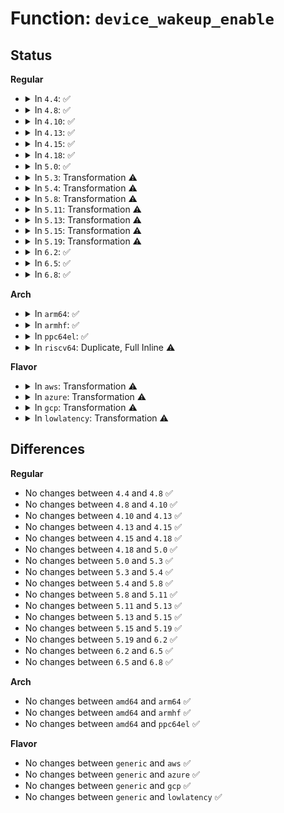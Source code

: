 # Function: <code>device_wakeup_enable</code>

## Status
<b>Regular</b>
<ul>
<li>
<details>
<summary>In <code>4.4</code>: ✅</summary>

```c
int device_wakeup_enable(struct device *dev);
```

**Collision:** Unique Global

**Inline:** No

**Transformation:** False

**Instances:**

```
In drivers/base/power/wakeup.c (ffffffff8155c440)
Location: drivers/base/power/wakeup.c:259
Inline: False
Direct callers:
  - drivers/base/power/wakeup.c:device_set_wakeup_enable
  - drivers/usb/core/hcd-pci.c:usb_hcd_pci_probe
  - drivers/usb/dwc2/hcd.c:dwc2_hcd_init
  - drivers/usb/host/ehci-platform.c:ehci_platform_probe
  - drivers/usb/host/ohci-platform.c:ohci_platform_probe
```
**Symbols:**

```
ffffffff8155c440-ffffffff8155c507: device_wakeup_enable (STB_GLOBAL)
```
</details>
</li>
<li>
<details>
<summary>In <code>4.8</code>: ✅</summary>

```c
int device_wakeup_enable(struct device *dev);
```

**Collision:** Unique Global

**Inline:** No

**Transformation:** False

**Instances:**

```
In drivers/base/power/wakeup.c (ffffffff815ae6d0)
Location: drivers/base/power/wakeup.c:261
Inline: False
Direct callers:
  - drivers/base/power/wakeup.c:device_set_wakeup_enable
  - drivers/usb/core/hcd-pci.c:usb_hcd_pci_probe
  - drivers/usb/dwc2/hcd.c:dwc2_hcd_init
  - drivers/usb/host/ehci-platform.c:ehci_platform_probe
  - drivers/usb/host/ohci-platform.c:ohci_platform_probe
```
**Symbols:**

```
ffffffff815ae6d0-ffffffff815ae7b4: device_wakeup_enable (STB_GLOBAL)
```
</details>
</li>
<li>
<details>
<summary>In <code>4.10</code>: ✅</summary>

```c
int device_wakeup_enable(struct device *dev);
```

**Collision:** Unique Global

**Inline:** No

**Transformation:** False

**Instances:**

```
In drivers/base/power/wakeup.c (ffffffff815dd4d0)
Location: drivers/base/power/wakeup.c:261
Inline: False
Direct callers:
  - drivers/base/power/wakeup.c:device_set_wakeup_enable
  - drivers/usb/core/hcd-pci.c:usb_hcd_pci_probe
  - drivers/usb/dwc2/hcd.c:dwc2_hcd_init
  - drivers/usb/host/ehci-platform.c:ehci_platform_probe
  - drivers/usb/host/ohci-platform.c:ohci_platform_probe
```
**Symbols:**

```
ffffffff815dd4d0-ffffffff815dd5b4: device_wakeup_enable (STB_GLOBAL)
```
</details>
</li>
<li>
<details>
<summary>In <code>4.13</code>: ✅</summary>

```c
int device_wakeup_enable(struct device *dev);
```

**Collision:** Unique Global

**Inline:** No

**Transformation:** False

**Instances:**

```
In drivers/base/power/wakeup.c (ffffffff815f20c0)
Location: drivers/base/power/wakeup.c:263
Inline: False
Direct callers:
  - drivers/base/power/wakeup.c:device_set_wakeup_enable
  - drivers/usb/core/hcd-pci.c:usb_hcd_pci_probe
  - drivers/usb/dwc2/hcd.c:dwc2_hcd_init
  - drivers/usb/host/ehci-platform.c:ehci_platform_probe
  - drivers/usb/host/ohci-platform.c:ohci_platform_probe
```
**Symbols:**

```
ffffffff815f20c0-ffffffff815f21a4: device_wakeup_enable (STB_GLOBAL)
```
</details>
</li>
<li>
<details>
<summary>In <code>4.15</code>: ✅</summary>

```c
int device_wakeup_enable(struct device *dev);
```

**Collision:** Unique Global

**Inline:** No

**Transformation:** False

**Instances:**

```
In drivers/base/power/wakeup.c (ffffffff81659670)
Location: drivers/base/power/wakeup.c:263
Inline: False
Direct callers:
  - drivers/base/power/wakeup.c:device_set_wakeup_enable
  - drivers/usb/core/hcd-pci.c:usb_hcd_pci_probe
  - drivers/usb/dwc2/hcd.c:dwc2_hcd_init
  - drivers/usb/host/ehci-platform.c:ehci_platform_probe
  - drivers/usb/host/ohci-platform.c:ohci_platform_probe
```
**Symbols:**

```
ffffffff81659670-ffffffff81659754: device_wakeup_enable (STB_GLOBAL)
```
</details>
</li>
<li>
<details>
<summary>In <code>4.18</code>: ✅</summary>

```c
int device_wakeup_enable(struct device *dev);
```

**Collision:** Unique Global

**Inline:** No

**Transformation:** False

**Instances:**

```
In drivers/base/power/wakeup.c (ffffffff816952a0)
Location: drivers/base/power/wakeup.c:267
Inline: False
Direct callers:
  - drivers/base/power/wakeup.c:device_set_wakeup_enable
  - drivers/usb/core/hcd-pci.c:usb_hcd_pci_probe
  - drivers/usb/dwc2/hcd.c:dwc2_hcd_init
  - drivers/usb/host/ehci-platform.c:ehci_platform_probe
  - drivers/usb/host/ohci-platform.c:ohci_platform_probe
```
**Symbols:**

```
ffffffff816952a0-ffffffff816953b8: device_wakeup_enable (STB_GLOBAL)
```
</details>
</li>
<li>
<details>
<summary>In <code>5.0</code>: ✅</summary>

```c
int device_wakeup_enable(struct device *dev);
```

**Collision:** Unique Global

**Inline:** No

**Transformation:** False

**Instances:**

```
In drivers/base/power/wakeup.c (ffffffff816b5910)
Location: drivers/base/power/wakeup.c:273
Inline: False
Direct callers:
  - drivers/pci/pci-acpi.c:pci_acpi_setup
  - drivers/base/power/wakeup.c:device_set_wakeup_enable
  - drivers/usb/core/hcd-pci.c:usb_hcd_pci_probe
  - drivers/usb/dwc2/hcd.c:dwc2_hcd_init
  - drivers/usb/host/ehci-platform.c:ehci_platform_probe
  - drivers/usb/host/ohci-platform.c:ohci_platform_probe
```
**Symbols:**

```
ffffffff816b5910-ffffffff816b5a28: device_wakeup_enable (STB_GLOBAL)
```
</details>
</li>
<li>
<details>
<summary>In <code>5.3</code>: Transformation ⚠️</summary>

```c
int device_wakeup_enable(struct device *dev);
```

**Collision:** Unique Global

**Inline:** No

**Transformation:** True

**Instances:**

```
In drivers/base/power/wakeup.c (0)
Location: drivers/base/power/wakeup.c:257
Inline: False
Direct callers:
  - drivers/pci/pci-acpi.c:pci_acpi_setup
  - drivers/base/power/wakeup.c:device_set_wakeup_enable
  - drivers/usb/core/hcd-pci.c:usb_hcd_pci_probe
  - drivers/usb/dwc2/hcd.c:dwc2_hcd_init
  - drivers/usb/host/ehci-platform.c:ehci_platform_probe
  - drivers/usb/host/ohci-platform.c:ohci_platform_probe
```
**Symbols:**

```
ffffffff816efc70-ffffffff816efc84: device_wakeup_enable.cold (STB_LOCAL)
ffffffff816ef730-ffffffff816ef849: device_wakeup_enable (STB_GLOBAL)
```
</details>
</li>
<li>
<details>
<summary>In <code>5.4</code>: Transformation ⚠️</summary>

```c
int device_wakeup_enable(struct device *dev);
```

**Collision:** Unique Global

**Inline:** No

**Transformation:** True

**Instances:**

```
In drivers/base/power/wakeup.c (0)
Location: drivers/base/power/wakeup.c:277
Inline: False
Direct callers:
  - drivers/pci/pci-acpi.c:pci_acpi_setup
  - drivers/base/power/wakeup.c:device_set_wakeup_enable
  - drivers/usb/core/hcd-pci.c:usb_hcd_pci_probe
  - drivers/usb/dwc2/hcd.c:dwc2_hcd_init
  - drivers/usb/host/ehci-platform.c:ehci_platform_probe
  - drivers/usb/host/ohci-platform.c:ohci_platform_probe
```
**Symbols:**

```
ffffffff81713c7a-ffffffff81713c8e: device_wakeup_enable.cold (STB_LOCAL)
ffffffff81713750-ffffffff81713862: device_wakeup_enable (STB_GLOBAL)
```
</details>
</li>
<li>
<details>
<summary>In <code>5.8</code>: Transformation ⚠️</summary>

```c
int device_wakeup_enable(struct device *dev);
```

**Collision:** Unique Global

**Inline:** No

**Transformation:** True

**Instances:**

```
In drivers/base/power/wakeup.c (0)
Location: drivers/base/power/wakeup.c:336
Inline: False
Direct callers:
  - drivers/pci/pci-acpi.c:pci_acpi_setup
  - drivers/base/power/wakeup.c:device_set_wakeup_enable
  - drivers/usb/core/hcd-pci.c:usb_hcd_pci_probe
  - drivers/usb/dwc2/hcd.c:dwc2_hcd_init
  - drivers/usb/host/ehci-platform.c:ehci_platform_probe
  - drivers/usb/host/ohci-platform.c:ohci_platform_probe
```
**Symbols:**

```
ffffffff817cf74d-ffffffff817cf761: device_wakeup_enable.cold (STB_LOCAL)
ffffffff817cefa0-ffffffff817cf0b2: device_wakeup_enable (STB_GLOBAL)
```
</details>
</li>
<li>
<details>
<summary>In <code>5.11</code>: Transformation ⚠️</summary>

```c
int device_wakeup_enable(struct device *dev);
```

**Collision:** Unique Global

**Inline:** No

**Transformation:** True

**Instances:**

```
In drivers/base/power/wakeup.c (0)
Location: drivers/base/power/wakeup.c:336
Inline: False
Direct callers:
  - drivers/pci/pci-acpi.c:pci_acpi_setup
  - drivers/base/power/wakeup.c:device_set_wakeup_enable
  - drivers/usb/core/hcd-pci.c:usb_hcd_pci_probe
  - drivers/usb/dwc2/hcd.c:dwc2_hcd_init
  - drivers/usb/host/ehci-platform.c:ehci_platform_probe
  - drivers/usb/host/ohci-platform.c:ohci_platform_probe
```
**Symbols:**

```
ffffffff81c0ef86-ffffffff81c0ef9a: device_wakeup_enable.cold (STB_LOCAL)
ffffffff817e35a0-ffffffff817e36b2: device_wakeup_enable (STB_GLOBAL)
```
</details>
</li>
<li>
<details>
<summary>In <code>5.13</code>: Transformation ⚠️</summary>

```c
int device_wakeup_enable(struct device *dev);
```

**Collision:** Unique Global

**Inline:** No

**Transformation:** True

**Instances:**

```
In drivers/base/power/wakeup.c (0)
Location: drivers/base/power/wakeup.c:336
Inline: False
Direct callers:
  - drivers/pci/pci-acpi.c:pci_acpi_setup
  - drivers/base/power/wakeup.c:device_set_wakeup_enable
  - drivers/usb/core/hcd-pci.c:usb_hcd_pci_probe
  - drivers/usb/dwc2/hcd.c:dwc2_hcd_init
  - drivers/usb/host/ehci-platform.c:ehci_platform_probe
  - drivers/usb/host/ohci-platform.c:ohci_platform_probe
```
**Symbols:**

```
ffffffff81c010ed-ffffffff81c01101: device_wakeup_enable.cold (STB_LOCAL)
ffffffff817c7be0-ffffffff817c7cf2: device_wakeup_enable (STB_GLOBAL)
```
</details>
</li>
<li>
<details>
<summary>In <code>5.15</code>: Transformation ⚠️</summary>

```c
int device_wakeup_enable(struct device *dev);
```

**Collision:** Unique Global

**Inline:** No

**Transformation:** True

**Instances:**

```
In drivers/base/power/wakeup.c (0)
Location: drivers/base/power/wakeup.c:337
Inline: False
Direct callers:
  - drivers/pci/pci-acpi.c:pci_acpi_setup
  - drivers/base/power/wakeup.c:device_set_wakeup_enable
  - drivers/usb/core/hcd-pci.c:usb_hcd_pci_probe
  - drivers/usb/dwc2/hcd.c:dwc2_hcd_init
  - drivers/usb/host/ehci-platform.c:ehci_platform_probe
  - drivers/usb/host/ohci-platform.c:ohci_platform_probe
```
**Symbols:**

```
ffffffff81d03ef7-ffffffff81d03f0b: device_wakeup_enable.cold (STB_LOCAL)
ffffffff81852000-ffffffff81852112: device_wakeup_enable (STB_GLOBAL)
```
</details>
</li>
<li>
<details>
<summary>In <code>5.19</code>: Transformation ⚠️</summary>

```c
int device_wakeup_enable(struct device *dev);
```

**Collision:** Unique Global

**Inline:** No

**Transformation:** True

**Instances:**

```
In drivers/base/power/wakeup.c (0)
Location: drivers/base/power/wakeup.c:337
Inline: False
Direct callers:
  - drivers/pci/pci-acpi.c:pci_acpi_setup
  - drivers/base/power/wakeup.c:device_set_wakeup_enable
  - drivers/usb/core/hcd-pci.c:usb_hcd_pci_probe
  - drivers/usb/dwc2/hcd.c:dwc2_hcd_init
  - drivers/usb/host/ehci-platform.c:ehci_platform_probe
  - drivers/usb/host/ohci-platform.c:ohci_platform_probe
```
**Symbols:**

```
ffffffff81ecc7ee-ffffffff81ecc802: device_wakeup_enable.cold (STB_LOCAL)
ffffffff81997b70-ffffffff81997c90: device_wakeup_enable (STB_GLOBAL)
```
</details>
</li>
<li>
<details>
<summary>In <code>6.2</code>: ✅</summary>

```c
int device_wakeup_enable(struct device *dev);
```

**Collision:** Unique Global

**Inline:** No

**Transformation:** False

**Instances:**

```
In drivers/base/power/wakeup.c (ffffffff81b08b80)
Location: drivers/base/power/wakeup.c:337
Inline: False
Direct callers:
  - kernel/time/alarmtimer.c:alarmtimer_rtc_add_device
  - drivers/pci/pci-acpi.c:pci_acpi_setup
  - drivers/acpi/scan.c:acpi_bus_scan_fixed
  - drivers/acpi/button.c:acpi_button_add
  - drivers/acpi/battery.c:acpi_battery_add
  - drivers/base/power/wakeup.c:device_set_wakeup_enable
  - drivers/mfd/max14577.c:max14577_i2c_probe
  - drivers/mfd/max77843.c:max77843_probe
  - drivers/mfd/max8925-i2c.c:max8925_probe
  - drivers/mfd/max8997.c:max8997_i2c_probe
  - drivers/mfd/max8998.c:max8998_i2c_probe
  - drivers/mfd/tps6586x.c:tps6586x_irq_init
  - drivers/usb/core/hcd-pci.c:usb_hcd_pci_probe
  - drivers/usb/dwc2/hcd.c:dwc2_hcd_init
  - drivers/usb/host/ehci-platform.c:ehci_platform_probe
  - drivers/usb/host/ohci-platform.c:ohci_platform_probe
  - drivers/rtc/rtc-cmos.c:cmos_do_probe
  - drivers/i2c/i2c-core-base.c:i2c_device_probe
  - drivers/power/supply/power_supply_core.c:__power_supply_register
  - drivers/power/supply/charger-manager.c:charger_manager_probe
```
**Symbols:**

```
ffffffff81b08b80-ffffffff81b08cb1: device_wakeup_enable (STB_GLOBAL)
```
</details>
</li>
<li>
<details>
<summary>In <code>6.5</code>: ✅</summary>

```c
int device_wakeup_enable(struct device *dev);
```

**Collision:** Unique Global

**Inline:** No

**Transformation:** False

**Instances:**

```
In drivers/base/power/wakeup.c (ffffffff81b56ba0)
Location: drivers/base/power/wakeup.c:332
Inline: False
Direct callers:
  - kernel/time/alarmtimer.c:alarmtimer_rtc_add_device
  - drivers/pci/pci-acpi.c:pci_acpi_setup
  - drivers/acpi/scan.c:acpi_bus_scan_fixed
  - drivers/acpi/button.c:acpi_button_add
  - drivers/acpi/battery.c:acpi_battery_add
  - drivers/base/power/wakeup.c:device_set_wakeup_enable
  - drivers/mfd/max14577.c:max14577_i2c_probe
  - drivers/mfd/max77843.c:max77843_probe
  - drivers/mfd/max8925-i2c.c:max8925_probe
  - drivers/mfd/max8997.c:max8997_i2c_probe
  - drivers/mfd/max8998.c:max8998_i2c_probe
  - drivers/mfd/tps6586x.c:tps6586x_irq_init
  - drivers/usb/core/hcd-pci.c:usb_hcd_pci_probe
  - drivers/usb/dwc2/hcd.c:dwc2_hcd_init
  - drivers/usb/host/ehci-platform.c:ehci_platform_probe
  - drivers/usb/host/ohci-platform.c:ohci_platform_probe
  - drivers/rtc/rtc-cmos.c:cmos_do_probe
  - drivers/i2c/i2c-core-base.c:i2c_device_probe
  - drivers/power/supply/power_supply_core.c:__power_supply_register
  - drivers/power/supply/charger-manager.c:charger_manager_probe
```
**Symbols:**

```
ffffffff81b56ba0-ffffffff81b56cd1: device_wakeup_enable (STB_GLOBAL)
```
</details>
</li>
<li>
<details>
<summary>In <code>6.8</code>: ✅</summary>

```c
int device_wakeup_enable(struct device *dev);
```

**Collision:** Unique Global

**Inline:** No

**Transformation:** False

**Instances:**

```
In drivers/base/power/wakeup.c (ffffffff81baf190)
Location: drivers/base/power/wakeup.c:332
Inline: False
Direct callers:
  - kernel/time/alarmtimer.c:alarmtimer_rtc_add_device
  - drivers/pci/pci-acpi.c:pci_acpi_setup
  - drivers/acpi/scan.c:acpi_bus_scan_fixed
  - drivers/acpi/button.c:acpi_button_add
  - drivers/acpi/battery.c:acpi_battery_add
  - drivers/base/power/wakeup.c:device_set_wakeup_enable
  - drivers/mfd/max14577.c:max14577_i2c_probe
  - drivers/mfd/max77843.c:max77843_probe
  - drivers/mfd/max8925-i2c.c:max8925_probe
  - drivers/mfd/max8997.c:max8997_i2c_probe
  - drivers/mfd/max8998.c:max8998_i2c_probe
  - drivers/mfd/tps6586x.c:tps6586x_irq_init
  - drivers/usb/core/hcd-pci.c:usb_hcd_pci_probe
  - drivers/usb/dwc2/hcd.c:dwc2_hcd_init
  - drivers/usb/host/ehci-platform.c:ehci_platform_probe
  - drivers/usb/host/ohci-platform.c:ohci_platform_probe
  - drivers/rtc/rtc-cmos.c:cmos_do_probe
  - drivers/i2c/i2c-core-base.c:i2c_device_probe
  - drivers/power/supply/power_supply_core.c:__power_supply_register
  - drivers/power/supply/charger-manager.c:charger_manager_probe
```
**Symbols:**

```
ffffffff81baf190-ffffffff81baf2c1: device_wakeup_enable (STB_GLOBAL)
```
</details>
</li>
</ul>
<b>Arch</b>
<ul>
<li>
<details>
<summary>In <code>arm64</code>: ✅</summary>

```c
int device_wakeup_enable(struct device *dev);
```

**Collision:** Unique Global

**Inline:** No

**Transformation:** False

**Instances:**

```
In drivers/base/power/wakeup.c (ffff800010904b60)
Location: drivers/base/power/wakeup.c:277
Inline: False
Direct callers:
  - drivers/pci/pci-acpi.c:pci_acpi_setup
  - drivers/base/power/wakeup.c:device_set_wakeup_enable
  - drivers/usb/core/hcd-pci.c:usb_hcd_pci_probe
  - drivers/usb/dwc2/hcd.c:dwc2_hcd_init
  - drivers/usb/host/ehci-orion.c:ehci_orion_drv_probe
```
**Symbols:**

```
ffff800010904b60-ffff800010904cd0: device_wakeup_enable (STB_GLOBAL)
```
</details>
</li>
<li>
<details>
<summary>In <code>armhf</code>: ✅</summary>

```c
int device_wakeup_enable(struct device *dev);
```

**Collision:** Unique Global

**Inline:** No

**Transformation:** False

**Instances:**

```
In drivers/base/power/wakeup.c (c09eea08)
Location: drivers/base/power/wakeup.c:277
Inline: False
Direct callers:
  - drivers/base/power/wakeup.c:device_set_wakeup_enable
  - drivers/usb/core/hcd-pci.c:usb_hcd_pci_probe
  - drivers/usb/dwc2/hcd.c:dwc2_hcd_init
  - drivers/usb/host/ehci-orion.c:ehci_orion_drv_probe
  - drivers/usb/host/ehci-exynos.c:exynos_ehci_probe
  - drivers/usb/host/ohci-hcd.c:ohci_hcd_tmio_drv_probe
  - drivers/usb/host/ohci-hcd.c:ohci_hcd_sm501_drv_probe
  - drivers/usb/host/ohci-exynos.c:exynos_ohci_probe
  - drivers/usb/host/uhci-hcd.c:uhci_hcd_platform_probe
  - drivers/usb/musb/musb_host.c:musb_host_setup
```
**Symbols:**

```
c09eea08-c09eeb38: device_wakeup_enable (STB_GLOBAL)
```
</details>
</li>
<li>
<details>
<summary>In <code>ppc64el</code>: ✅</summary>

```c
int device_wakeup_enable(struct device *dev);
```

**Collision:** Unique Global

**Inline:** No

**Transformation:** False

**Instances:**

```
In drivers/base/power/wakeup.c (c0000000009a34f0)
Location: drivers/base/power/wakeup.c:277
Inline: False
Direct callers:
  - drivers/base/power/wakeup.c:device_set_wakeup_enable
  - drivers/usb/core/hcd-pci.c:usb_hcd_pci_probe
  - drivers/usb/dwc2/hcd.c:dwc2_hcd_init
  - drivers/usb/host/ehci-hcd.c:ehci_hcd_ppc_of_probe
```
**Symbols:**

```
c0000000009a34f0-c0000000009a36d4: device_wakeup_enable (STB_GLOBAL)
```
</details>
</li>
<li>
<details>
<summary>In <code>riscv64</code>: Duplicate, Full Inline ⚠️</summary>

**Collision:** Static Duplication

**Inline:** Full

**Transformation:** False

**Instances:**

```
In drivers/usb/core/hcd-pci.c (ffffffe000653b8c)
Location: include/linux/pm_wakeup.h:138
Inline: True
Inline callers:
  - drivers/usb/core/hcd-pci.c:usb_hcd_pci_probe
```
```
In drivers/usb/dwc2/hcd.c (ffffffe000664090)
Location: include/linux/pm_wakeup.h:138
Inline: True
Inline callers:
  - drivers/usb/dwc2/hcd.c:dwc2_hcd_init
```
</details>
</li>
</ul>
<b>Flavor</b>
<ul>
<li>
<details>
<summary>In <code>aws</code>: Transformation ⚠️</summary>

```c
int device_wakeup_enable(struct device *dev);
```

**Collision:** Unique Global

**Inline:** No

**Transformation:** True

**Instances:**

```
In drivers/base/power/wakeup.c (0)
Location: drivers/base/power/wakeup.c:277
Inline: False
Direct callers:
  - drivers/pci/pci-acpi.c:pci_acpi_setup
  - drivers/base/power/wakeup.c:device_set_wakeup_enable
  - drivers/usb/core/hcd-pci.c:usb_hcd_pci_probe
  - drivers/usb/dwc2/hcd.c:dwc2_hcd_init
  - drivers/usb/host/ehci-platform.c:ehci_platform_probe
  - drivers/usb/host/ohci-platform.c:ohci_platform_probe
```
**Symbols:**

```
ffffffff816d9faa-ffffffff816d9fbe: device_wakeup_enable.cold (STB_LOCAL)
ffffffff816d9ac0-ffffffff816d9b9f: device_wakeup_enable (STB_GLOBAL)
```
</details>
</li>
<li>
<details>
<summary>In <code>azure</code>: Transformation ⚠️</summary>

```c
int device_wakeup_enable(struct device *dev);
```

**Collision:** Unique Global

**Inline:** No

**Transformation:** True

**Instances:**

```
In drivers/base/power/wakeup.c (0)
Location: drivers/base/power/wakeup.c:277
Inline: False
Direct callers:
  - drivers/pci/pci-acpi.c:pci_acpi_setup
  - drivers/base/power/wakeup.c:device_set_wakeup_enable
  - drivers/usb/core/hcd-pci.c:usb_hcd_pci_probe
```
**Symbols:**

```
ffffffff816b462a-ffffffff816b463e: device_wakeup_enable.cold (STB_LOCAL)
ffffffff816b4110-ffffffff816b4216: device_wakeup_enable (STB_GLOBAL)
```
</details>
</li>
<li>
<details>
<summary>In <code>gcp</code>: Transformation ⚠️</summary>

```c
int device_wakeup_enable(struct device *dev);
```

**Collision:** Unique Global

**Inline:** No

**Transformation:** True

**Instances:**

```
In drivers/base/power/wakeup.c (0)
Location: drivers/base/power/wakeup.c:277
Inline: False
Direct callers:
  - drivers/pci/pci-acpi.c:pci_acpi_setup
  - drivers/base/power/wakeup.c:device_set_wakeup_enable
  - drivers/usb/core/hcd-pci.c:usb_hcd_pci_probe
  - drivers/usb/dwc2/hcd.c:dwc2_hcd_init
  - drivers/usb/host/ehci-platform.c:ehci_platform_probe
  - drivers/usb/host/ohci-platform.c:ohci_platform_probe
```
**Symbols:**

```
ffffffff8170793a-ffffffff8170794e: device_wakeup_enable.cold (STB_LOCAL)
ffffffff81707410-ffffffff81707522: device_wakeup_enable (STB_GLOBAL)
```
</details>
</li>
<li>
<details>
<summary>In <code>lowlatency</code>: Transformation ⚠️</summary>

```c
int device_wakeup_enable(struct device *dev);
```

**Collision:** Unique Global

**Inline:** No

**Transformation:** True

**Instances:**

```
In drivers/base/power/wakeup.c (0)
Location: drivers/base/power/wakeup.c:277
Inline: False
Direct callers:
  - drivers/pci/pci-acpi.c:pci_acpi_setup
  - drivers/base/power/wakeup.c:device_set_wakeup_enable
  - drivers/usb/core/hcd-pci.c:usb_hcd_pci_probe
  - drivers/usb/dwc2/hcd.c:dwc2_hcd_init
  - drivers/usb/host/ehci-platform.c:ehci_platform_probe
  - drivers/usb/host/ohci-platform.c:ohci_platform_probe
```
**Symbols:**

```
ffffffff8172236a-ffffffff8172237e: device_wakeup_enable.cold (STB_LOCAL)
ffffffff81721e20-ffffffff81721f20: device_wakeup_enable (STB_GLOBAL)
```
</details>
</li>
</ul>

## Differences
<b>Regular</b>
<ul>
<li>
No changes between <code>4.4</code> and <code>4.8</code> ✅
</li>
<li>
No changes between <code>4.8</code> and <code>4.10</code> ✅
</li>
<li>
No changes between <code>4.10</code> and <code>4.13</code> ✅
</li>
<li>
No changes between <code>4.13</code> and <code>4.15</code> ✅
</li>
<li>
No changes between <code>4.15</code> and <code>4.18</code> ✅
</li>
<li>
No changes between <code>4.18</code> and <code>5.0</code> ✅
</li>
<li>
No changes between <code>5.0</code> and <code>5.3</code> ✅
</li>
<li>
No changes between <code>5.3</code> and <code>5.4</code> ✅
</li>
<li>
No changes between <code>5.4</code> and <code>5.8</code> ✅
</li>
<li>
No changes between <code>5.8</code> and <code>5.11</code> ✅
</li>
<li>
No changes between <code>5.11</code> and <code>5.13</code> ✅
</li>
<li>
No changes between <code>5.13</code> and <code>5.15</code> ✅
</li>
<li>
No changes between <code>5.15</code> and <code>5.19</code> ✅
</li>
<li>
No changes between <code>5.19</code> and <code>6.2</code> ✅
</li>
<li>
No changes between <code>6.2</code> and <code>6.5</code> ✅
</li>
<li>
No changes between <code>6.5</code> and <code>6.8</code> ✅
</li>
</ul>
<b>Arch</b>
<ul>
<li>
No changes between <code>amd64</code> and <code>arm64</code> ✅
</li>
<li>
No changes between <code>amd64</code> and <code>armhf</code> ✅
</li>
<li>
No changes between <code>amd64</code> and <code>ppc64el</code> ✅
</li>
</ul>
<b>Flavor</b>
<ul>
<li>
No changes between <code>generic</code> and <code>aws</code> ✅
</li>
<li>
No changes between <code>generic</code> and <code>azure</code> ✅
</li>
<li>
No changes between <code>generic</code> and <code>gcp</code> ✅
</li>
<li>
No changes between <code>generic</code> and <code>lowlatency</code> ✅
</li>
</ul>
